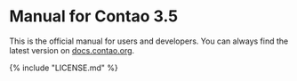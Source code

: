 # Manual for Contao 3.5

This is the official manual for users and developers. You can always find
the latest version on [docs.contao.org](https://docs.contao.org/).


{% include "LICENSE.md" %}
